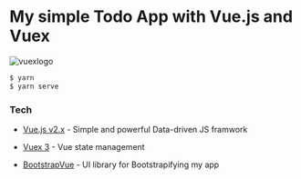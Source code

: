 # My simple Todo App with Vue.js and Vuex

![vuexlogo](https://scaffoldhub.io/images/techs/vuex.png)
```sh
$ yarn
$ yarn serve
```

### Tech

* [Vue.js v2.x] - Simple and powerful Data-driven JS framwork
* [Vuex 3] - Vue state management
* [BootstrapVue] - UI library for Bootstrapifying my app 


   [Vue.js v2.x]: <https://vuejs.org//>
   [Vuex 3]: <https://github.com/vuejs/vuex/>
   [BootstrapVue]: <https://bootstrap-vue.org//>
